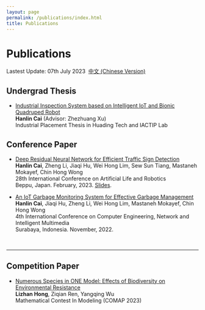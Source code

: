 ```yaml
---
layout: page
permalink: /publications/index.html
title: Publications
---
```


# Publications

Lastest Update: 07th July 2023&nbsp;  [中文 (Chinese Version)](https://apollohong.github.io/publications-zh/)

## Undergrad Thesis

- [Industrial Inspection System based on Intelligent IoT and Bionic Quadruped Robot](https://caihanlin.com/mypaper/thesis/IP-thesis.pdf)<br>**Hanlin Cai** (Advisor: Zhezhuang Xu)<br>Industrial Placement Thesis in Huading Tech and IACTIP Lab<br>

## Conference Paper

- [Deep Residual Neural Network for Efficient Traffic Sign Detection](https://caihanlin.com/mypaper/202302ICAROB.pdf)<br>**Hanlin Cai**, Zheng Li, Jiaqi Hu, Wei Hong Lim, Sew Sun Tiang, Mastaneh Mokayef, Chin Hong Wong<br>28th International Conference on Artificial Life and Robotics<br>Beppu, Japan. February, 2023. [Slides](https://caihanlin.com/mypaper/slides/2023-ICAROB-Pre.pdf).

- [An IoT Garbage Monitoring System for Effective Garbage Management](https://caihanlin.com/mypaper/202208cenim.pdf)<br>**Hanlin Cai**, Jiaqi Hu, Zheng Li, Wei Hong Lim, Mastaneh Mokayef, Chin Hong Wong<br>4th International Conference on Computer Engineering, Network and Intelligent Multimedia<br>Surabaya, Indonesia. November, 2022.<br>

<br>

---

## Competition Paper

- [Numerous Species in ONE Model: Effects of Biodiversity on Environmental Resistance](https://caihanlin.com/mypaper/modeling/2023COMAP2308434.pdf)<br>**Lizhan Hong**, Ziqian Ren, Yangqing Wu
<br>Mathematical Contest In Modeling (COMAP 2023)<br>
